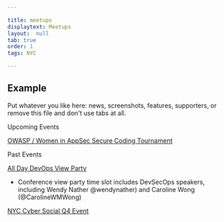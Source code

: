 ```yaml
---

title: meetups
displaytext: Meetups
layout:  null
tab: true
order: 1
tags: NYC

---
```


## Example

Put whatever you like here: news, screenshots, features, supporters, or remove this file and don't use tabs at all.

Upcoming Events

[OWASP / Women in AppSec Secure Coding Tournament](https://www.meetup.com/owaspnyc/events/268287744/)




Past Events

[All Day DevOps View Party](https://www.meetup.com/owaspnyc/events/265080090/)

- Conference view party time slot includes DevSecOps speakers, including Wendy Nather @wendynather) and Caroline Wong (@CarolineWMWong)



[NYC Cyber Social Q4 Event](https://www.meetup.com/owaspnyc/events/265669510/)

